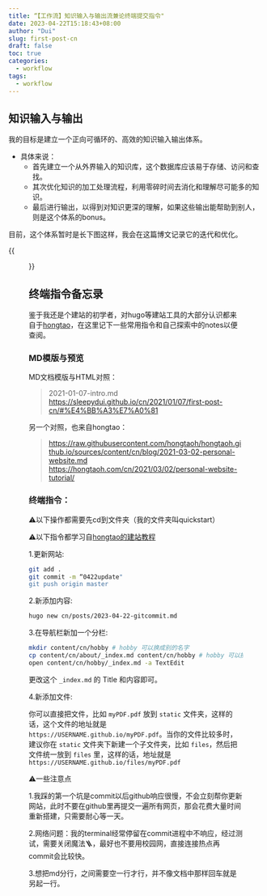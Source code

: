 ```yaml
---
title: “【工作流】知识输入与输出流兼论终端提交指令"
date: 2023-04-22T15:18:43+08:00
author: "Dui"
slug: first-post-cn
draft: false
toc: true
categories:
  - workflow
tags:
  - workflow
---
```


## 知识输入与输出

我的目标是建立一个正向可循环的、高效的知识输入输出体系。

- 具体来说：
  - 首先建立一个从外界输入的知识库，这个数据库应该易于存储、访问和查找。
  - 其次优化知识的加工处理流程，利用零碎时间去消化和理解尽可能多的知识。
  - 最后进行输出，以得到对知识更深的理解，如果这些输出能帮助到别人，则是这个体系的bonus。

目前，这个体系暂时是长下图这样，我会在这篇博文记录它的迭代和优化。

{{<figure src="https://Sleepydui.github.io/image/knowledge.png" caption="知识整理和博客更新流">}}

## 终端指令备忘录

鉴于我还是个建站的初学者，对hugo等建站工具的大部分认识都来自于[hongtao](https://hongtaoh.com/)，在这里记下一些常用指令和自己探索中的notes以便查阅。

### MD模版与预览

MD文档模版与HTML对照：
> 2021-01-07-intro.md
> https://sleepydui.github.io/cn/2021/01/07/first-post-cn/#%E4%BB%A3%E7%A0%81

另一个对照，也来自hongtao：
> https://raw.githubusercontent.com/hongtaoh/hongtaoh.github.io/sources/content/cn/blog/2021-03-02-personal-website.md
> https://hongtaoh.com/cn/2021/03/02/personal-website-tutorial/

### 终端指令：

⚠️以下操作都需要先cd到文件夹（我的文件夹叫quickstart）

⚠️以下指令都学习自[hongtao的建站教程](https://hongtaoh.com/cn/2021/03/02/personal-website-tutorial/)

1.更新网站:

```bash
git add .  
git commit -m “0422update"
git push origin master
```
2.新添加内容:

```bash
hugo new cn/posts/2023-04-22-gitcommit.md
```
3.在导航栏新加一个分栏:

```bash
mkdir content/cn/hobby # hobby 可以换成别的名字
cp content/cn/about/_index.md content/cn/hobby # hobby 可以换成别的名字
open content/cn/hobby/_index.md -a TextEdit 
```
更改这个 `_index.md` 的 Title 和内容即可。

4.新添加文件:

你可以直接把文件，比如 `myPDF.pdf` 放到 `static` 文件夹，这样的话，这个文件的地址就是 `https://USERNAME.github.io/myPDF.pdf`。当你的文件比较多时，建议你在 `static` 文件夹下新建一个子文件夹，比如 `files`，然后把文件统一放到 `files` 里，这样的话，地址就是 `https://USERNAME.github.io/files/myPDF.pdf`

⚠️一些注意点

1.我踩的第一个坑是commit以后github响应很慢，不会立刻帮你更新网站，此时不要在github里再提交一遍所有网页，那会花费大量时间重新搭建，只需要耐心等一天。

2.网络问题：我的terminal经常停留在commit进程中不响应，经过测试，需要关闭魔法🪜，最好也不要用校园网，直接连接热点再commit会比较快。

3.想把md分行，之间需要空一行才行，并不像文档中那样回车就是另起一行。
